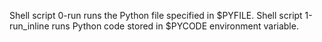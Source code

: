 Shell script 0-run runs the Python file specified in $PYFILE.
Shell script 1-run_inline runs Python code stored in $PYCODE environment variable.
